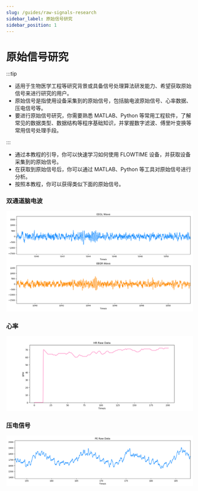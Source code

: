 ```yaml
---
slug: /guides/raw-signals-research
sidebar_label: 原始信号研究
sidebar_position: 1
---
```


# 原始信号研究

:::tip

- 适用于生物医学工程等研究背景或具备信号处理算法研发能力、希望获取原始信号来进行研究的用户。
- 原始信号是指使用设备采集到的原始信号，包括脑电波原始信号、心率数据、压电信号等。
- 要进行原始信号研究，你需要熟悉 MATLAB、Python 等常用工程软件，了解常见的数据类型、数据结构等程序基础知识，并掌握数字滤波、傅里叶变换等常用信号处理手段。

:::

- 通过本教程的引导，你可以快速学习如何使用 FLOWTIME 设备，并获取设备采集到的原始信号。
- 在获取到原始信号后，你可以通过 MATLAB、Python 等工具对原始信号进行分析。
- 按照本教程，你可以获得类似下面的原始信号。

### 双通道脑电波

![双通道脑电波原始信号](./image/eeg-raw-signal-display.png)

### 心率

![心率原始信号](./image/hr-raw-signal-display.png)

### 压电信号

![压电原始信号](./image/pe-raw-signal-display.png)

